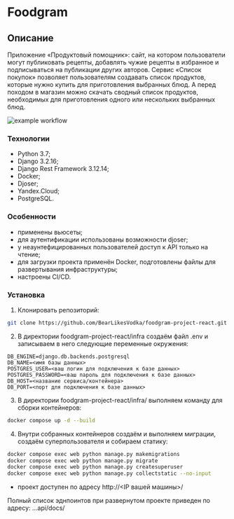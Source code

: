 # Foodgram

## Описание

Приложение «Продуктовый помощник»: сайт, на котором пользователи могут публиковать рецепты, добавлять чужие рецепты в избранное и подписываться на публикации других авторов. Сервис «Список покупок» позволяет пользователям создавать список продуктов, которые нужно купить для приготовления выбранных блюд. А перед походом в магазин можно скачать сводный список продуктов, необходимых для приготовления одного или нескольких выбранных блюд.

![example workflow](https://github.com/BearLikesVodka/foodgram-project-react/actions/workflows/main.yml/badge.svg)

### Технологии

- Python 3.7;
- Django 3.2.16;
- Django Rest Framework 3.12.14;
- Docker;
- Djoser;
- Yandex.Cloud;
- PostgreSQL.

### Особенности

- применены вьюсеты;
- для аутентификации использованы возможности djoser;
- у неаунтефицированных пользователей доступ к API только на чтение;
- для загрузки проекта применён Docker, подготовлены файлы для развертывания инфраструктуры;
- настроены CI/CD.

### Установка

1. Клонировать репозиторий:

```bash
git clone https://github.com/BearLikesVodka/foodgram-project-react.git
```

2. В директории foodgram-project-react/infra создаём файл .env и записываем в него следующие переменные окружения:

```env
DB_ENGINE=django.db.backends.postgresql
DB_NAME=<имя базы данных>
POSTGRES_USER=<ваш логин для подключения к базе данных>
POSTGRES_PASSWORD=<ваш пароль для подключения к базе данных>
DB_HOST=<название сервиса/контейнера>
DB_PORT=<порт для подключения к базе данных>
```

3. В директории foodgram-project-react/infra/ выполняем команду для сборки контейнеров:

```bash
docker compose up -d --build
```

4. Внутри собранных контейнеров создаём и выполняем миграции, создаём суперпользователя и собираем статику:

```bash
docker compose exec web python manage.py makemigrations 
docker compose exec web python manage.py migrate
docker compose exec web python manage.py createsuperuser
docker compose exec web python manage.py collectstatic --no-input
```

- проект доступен по адресу http://<IP вашей машины>/

Полный список эднпоинтов при развернутом проекте приведен по адресу: ...api/docs/
